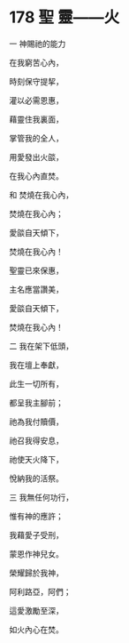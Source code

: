 # 178 聖 靈——火

一 神賜祂的能力

在我窮苦心內，

時刻保守提挈，

灌以必需恩惠，

藉靈住我裏面，

掌管我的全人，

用愛發出火燄，

在我心內直焚。

和 焚燒在我心內，

焚燒在我心內；

愛燄自天傾下，

焚燒在我心內！

聖靈已來保惠，

主名應當讚美，

愛燄自天傾下，

焚燒在我心內！

二 我在架下低頭，

我在壇上奉獻，

此生一切所有，

都呈我主腳前；

祂為我付贖價，

祂召我得安息，

祂使天火降下，

悅納我的活祭。

三 我無任何功行，

惟有神的應許；

我藉愛子受刑，

蒙恩作神兒女。

榮耀歸於我神，

阿利路亞，阿們；

這愛激勵至深，

如火內心在焚。


